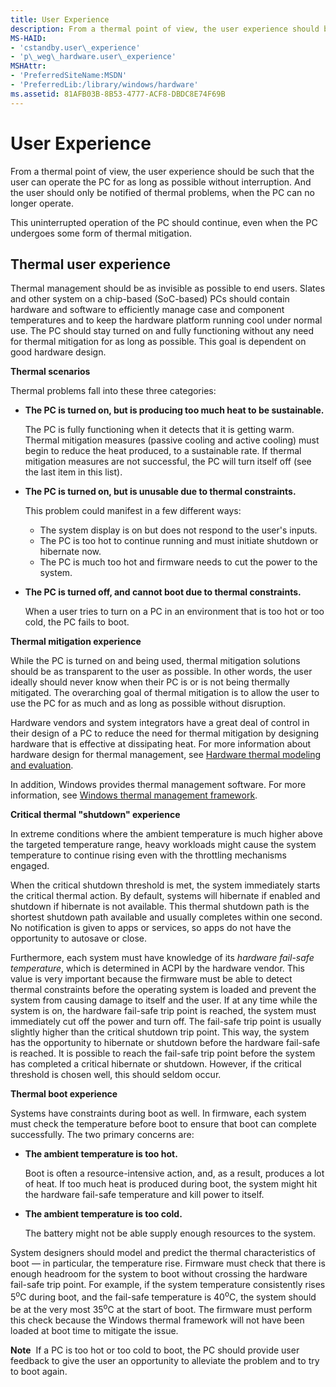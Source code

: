 ```yaml
---
title: User Experience
description: From a thermal point of view, the user experience should be such that the user can operate the PC for as long as possible without interruption. And the user should only be notified of thermal problems, when the PC can no longer operate.
MS-HAID:
- 'cstandby.user\_experience'
- 'p\_weg\_hardware.user\_experience'
MSHAttr:
- 'PreferredSiteName:MSDN'
- 'PreferredLib:/library/windows/hardware'
ms.assetid: 81AFB03B-8B53-4777-ACF8-DBDC8E74F69B
---
```


# User Experience


From a thermal point of view, the user experience should be such that the user can operate the PC for as long as possible without interruption. And the user should only be notified of thermal problems, when the PC can no longer operate.

This uninterrupted operation of the PC should continue, even when the PC undergoes some form of thermal mitigation.

## Thermal user experience


Thermal management should be as invisible as possible to end users. Slates and other system on a chip-based (SoC-based) PCs should contain hardware and software to efficiently manage case and component temperatures and to keep the hardware platform running cool under normal use. The PC should stay turned on and fully functioning without any need for thermal mitigation for as long as possible. This goal is dependent on good hardware design.

**Thermal scenarios**

Thermal problems fall into these three categories:

-   **The PC is turned on, but is producing too much heat to be sustainable.**

    The PC is fully functioning when it detects that it is getting warm. Thermal mitigation measures (passive cooling and active cooling) must begin to reduce the heat produced, to a sustainable rate. If thermal mitigation measures are not successful, the PC will turn itself off (see the last item in this list).

-   **The PC is turned on, but is unusable due to thermal constraints.**

    This problem could manifest in a few different ways:

    -   The system display is on but does not respond to the user's inputs.
    -   The PC is too hot to continue running and must initiate shutdown or hibernate now.
    -   The PC is much too hot and firmware needs to cut the power to the system.
-   **The PC is turned off, and cannot boot due to thermal constraints.**

    When a user tries to turn on a PC in an environment that is too hot or too cold, the PC fails to boot.

**Thermal mitigation experience**

While the PC is turned on and being used, thermal mitigation solutions should be as transparent to the user as possible. In other words, the user ideally should never know when their PC is or is not being thermally mitigated. The overarching goal of thermal mitigation is to allow the user to use the PC for as much and as long as possible without disruption.

Hardware vendors and system integrators have a great deal of control in their design of a PC to reduce the need for thermal mitigation by designing hardware that is effective at dissipating heat. For more information about hardware design for thermal management, see [Hardware thermal modeling and evaluation](cstandby.design_guide.md#hardware-thermal).

In addition, Windows provides thermal management software. For more information, see [Windows thermal management framework](cstandby.design_guide.md#thermal-framework).

**Critical thermal "shutdown" experience**

In extreme conditions where the ambient temperature is much higher above the targeted temperature range, heavy workloads might cause the system temperature to continue rising even with the throttling mechanisms engaged.

When the critical shutdown threshold is met, the system immediately starts the critical thermal action. By default, systems will hibernate if enabled and shutdown if hibernate is not available. This thermal shutdown path is the shortest shutdown path available and usually completes within one second. No notification is given to apps or services, so apps do not have the opportunity to autosave or close.

Furthermore, each system must have knowledge of its *hardware fail-safe temperature*, which is determined in ACPI by the hardware vendor. This value is very important because the firmware must be able to detect thermal constraints before the operating system is loaded and prevent the system from causing damage to itself and the user. If at any time while the system is on, the hardware fail-safe trip point is reached, the system must immediately cut off the power and turn off. The fail-safe trip point is usually slightly higher than the critical shutdown trip point. This way, the system has the opportunity to hibernate or shutdown before the hardware fail-safe is reached. It is possible to reach the fail-safe trip point before the system has completed a critical hibernate or shutdown. However, if the critical threshold is chosen well, this should seldom occur.

**Thermal boot experience**

Systems have constraints during boot as well. In firmware, each system must check the temperature before boot to ensure that boot can complete successfully. The two primary concerns are:

-   **The ambient temperature is too hot.**

    Boot is often a resource-intensive action, and, as a result, produces a lot of heat. If too much heat is produced during boot, the system might hit the hardware fail-safe temperature and kill power to itself.

-   **The ambient temperature is too cold.**

    The battery might not be able supply enough resources to the system.

System designers should model and predict the thermal characteristics of boot — in particular, the temperature rise. Firmware must check that there is enough headroom for the system to boot without crossing the hardware fail-safe trip point. For example, if the system temperature consistently rises 5<sup>o</sup>C during boot, and the fail-safe temperature is 40<sup>o</sup>C, the system should be at the very most 35<sup>o</sup>C at the start of boot. The firmware must perform this check because the Windows thermal framework will not have been loaded at boot time to mitigate the issue.

**Note**  If a PC is too hot or too cold to boot, the PC should provide user feedback to give the user an opportunity to alleviate the problem and to try to boot again.

 

 

 






